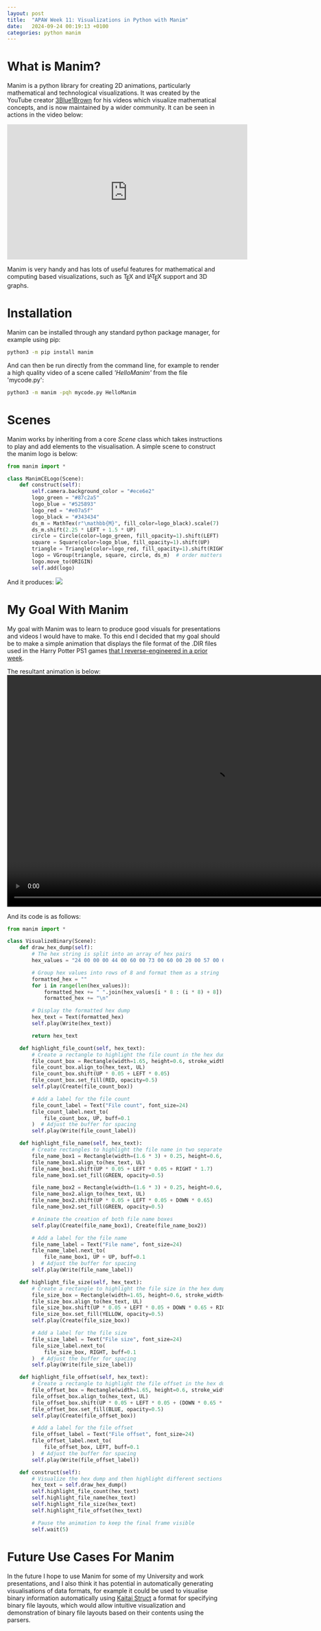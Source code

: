 ```yaml
---
layout: post
title:  "APAW Week 11: Visualizations in Python with Manim"
date:   2024-09-24 00:19:13 +0100
categories: python manim
---
```


<style>
.tex sub, .latex sub, .latex sup {
  text-transform: uppercase;
}

.tex sub, .latex sub {
  vertical-align: -0.5ex;
  margin-left: -0.1667em;
  margin-right: -0.125em;
}

.tex, .latex, .tex sub, .latex sub {
  font-size: 1em;
}

.latex sup {
  font-size: 0.85em;
  vertical-align: 0.15em;
  margin-left: -0.36em;
  margin-right: -0.15em;
}
</style>

# What is Manim?
Manim is a python library for creating 2D animations, particularly mathematical and technological visualizations. It was created by the YouTube creator [3Blue1Brown](https://www.youtube.com/@3blue1brown) for his videos which visualize mathematical concepts, and is now maintained by a wider community. It can be seen in actions in the video below:

<iframe width="560" height="315" src="https://www.youtube.com/embed/jsYwFizhncE?si=nIchptPphs6e6tss" title="YouTube video player" frameborder="0" allow="accelerometer; autoplay; clipboard-write; encrypted-media; gyroscope; picture-in-picture; web-share" referrerpolicy="strict-origin-when-cross-origin" allowfullscreen></iframe>

Manim is very handy and has lots of useful features for mathematical and computing based visualizations, such as <span class="tex">T<sub>e</sub>X</span> and 
<span class="latex">L<sup>a</sup>T<sub>e</sub>X</span> support and 3D graphs.

# Installation
Manim can be installed through any standard python package manager, for example using pip:
```bash
python3 -m pip install manim
```

And can then be run directly from the command line, for example to render a high quality video of a scene called *'HelloManim'* from the file 'mycode.py':
```bash
python3 -m manim -pqh mycode.py HelloManim
```


# Scenes
Manim works by inheriting from a core *Scene* class which takes instructions to play and add elements to the visualisation. A simple scene to construct the manim logo is below:
```python
from manim import *

class ManimCELogo(Scene):
    def construct(self):
        self.camera.background_color = "#ece6e2"
        logo_green = "#87c2a5"
        logo_blue = "#525893"
        logo_red = "#e07a5f"
        logo_black = "#343434"
        ds_m = MathTex(r"\mathbb{M}", fill_color=logo_black).scale(7)
        ds_m.shift(2.25 * LEFT + 1.5 * UP)
        circle = Circle(color=logo_green, fill_opacity=1).shift(LEFT)
        square = Square(color=logo_blue, fill_opacity=1).shift(UP)
        triangle = Triangle(color=logo_red, fill_opacity=1).shift(RIGHT)
        logo = VGroup(triangle, square, circle, ds_m)  # order matters
        logo.move_to(ORIGIN)
        self.add(logo)
```

And it produces:
![](https://docs.manim.community/en/stable/_images/ManimCELogo-1.png)

# My Goal With Manim
My goal with Manim was to learn to produce good visuals for presentations and videos I would have to make. To this end I decided that my goal should be to make a simple animation that displays the file format of the .DIR files used in the Harry Potter PS1 games [that I reverse-engineered in a prior week](https://fhoughton.github.io/reverse-engineering/ps1/psx/c/2024/08/10/week5-potter.html).

The resultant animation is below:
<video muted autoplay controls width="960" height="540">
    <source src="/images/manim_dirfile.mp4" type="video/mp4">
</video>

And its code is as follows:
```python
from manim import *

class VisualizeBinary(Scene):
    def draw_hex_dump(self):
        # The hex string is split into an array of hex pairs
        hex_values = "24 00 00 00 44 00 60 00 73 00 60 00 20 00 57 00 68 00 6B 00 6B 00 20 00 42 00 64 00 20 00 4C 00 6E 00 72 00 73 00 00 00 1A 00 00 00 41 00 71 00 64 00 60 00 20 00 62 00 6B 00 64 00 60 00 71 00 64 00 63 00 00 00 1C 00".split(" ")

        # Group hex values into rows of 8 and format them as a string
        formatted_hex = ""
        for i in range(len(hex_values)):
            formatted_hex += " ".join(hex_values[i * 8 : (i * 8) + 8])
            formatted_hex += "\n"

        # Display the formatted hex dump
        hex_text = Text(formatted_hex)
        self.play(Write(hex_text))

        return hex_text

    def highlight_file_count(self, hex_text):
        # Create a rectangle to highlight the file count in the hex dump
        file_count_box = Rectangle(width=1.65, height=0.6, stroke_width=0)
        file_count_box.align_to(hex_text, UL)
        file_count_box.shift(UP * 0.05 + LEFT * 0.05)
        file_count_box.set_fill(RED, opacity=0.5)
        self.play(Create(file_count_box))

        # Add a label for the file count
        file_count_label = Text("File count", font_size=24)
        file_count_label.next_to(
            file_count_box, UP, buff=0.1
        )  # Adjust the buffer for spacing
        self.play(Write(file_count_label))

    def highlight_file_name(self, hex_text):
        # Create rectangles to highlight the file name in two separate locations
        file_name_box1 = Rectangle(width=(1.6 * 3) + 0.25, height=0.6, stroke_width=0)
        file_name_box1.align_to(hex_text, UL)
        file_name_box1.shift(UP * 0.05 + LEFT * 0.05 + RIGHT * 1.7)
        file_name_box1.set_fill(GREEN, opacity=0.5)

        file_name_box2 = Rectangle(width=(1.6 * 3) + 0.25, height=0.6, stroke_width=0)
        file_name_box2.align_to(hex_text, UL)
        file_name_box2.shift(UP * 0.05 + LEFT * 0.05 + DOWN * 0.65)
        file_name_box2.set_fill(GREEN, opacity=0.5)

        # Animate the creation of both file name boxes
        self.play(Create(file_name_box1), Create(file_name_box2))

        # Add a label for the file name
        file_name_label = Text("File name", font_size=24)
        file_name_label.next_to(
            file_name_box1, UP + UP, buff=0.1
        )  # Adjust the buffer for spacing
        self.play(Write(file_name_label))

    def highlight_file_size(self, hex_text):
        # Create a rectangle to highlight the file size in the hex dump
        file_size_box = Rectangle(width=1.65, height=0.6, stroke_width=0)
        file_size_box.align_to(hex_text, UL)
        file_size_box.shift(UP * 0.05 + LEFT * 0.05 + DOWN * 0.65 + RIGHT * 5.1)
        file_size_box.set_fill(YELLOW, opacity=0.5)
        self.play(Create(file_size_box))

        # Add a label for the file size
        file_size_label = Text("File size", font_size=24)
        file_size_label.next_to(
            file_size_box, RIGHT, buff=0.1
        )  # Adjust the buffer for spacing
        self.play(Write(file_size_label))

    def highlight_file_offset(self, hex_text):
        # Create a rectangle to highlight the file offset in the hex dump
        file_offset_box = Rectangle(width=1.65, height=0.6, stroke_width=0)
        file_offset_box.align_to(hex_text, UL)
        file_offset_box.shift(UP * 0.05 + LEFT * 0.05 + (DOWN * 0.65 * 2))
        file_offset_box.set_fill(BLUE, opacity=0.5)
        self.play(Create(file_offset_box))

        # Add a label for the file offset
        file_offset_label = Text("File offset", font_size=24)
        file_offset_label.next_to(
            file_offset_box, LEFT, buff=0.1
        )  # Adjust the buffer for spacing
        self.play(Write(file_offset_label))

    def construct(self):
        # Visualize the hex dump and then highlight different sections
        hex_text = self.draw_hex_dump()
        self.highlight_file_count(hex_text)
        self.highlight_file_name(hex_text)
        self.highlight_file_size(hex_text)
        self.highlight_file_offset(hex_text)

        # Pause the animation to keep the final frame visible
        self.wait(5)
```

# Future Use Cases For Manim
In the future I hope to use Manim for some of my University and work presentations, and I also think it has potential in automatically generating visualisations of data formats, for example it could be used to visualise binary information automatically using [Kaitai Struct](https://kaitai.io/) a format for specifying binary file layouts, which would allow intuitive visualization and demonstration of binary file layouts based on their contents using the parsers.

